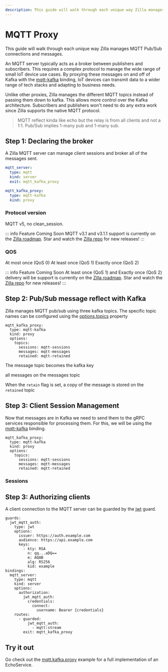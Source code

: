 ```yaml
---
description: This guide will walk through each unique way Zilla manages MQTT Pub/Sub connections and messages.
---
```


# MQTT Proxy

This guide will walk through each unique way Zilla manages MQTT Pub/Sub connections and messages.

An MQTT server typically acts as a broker between publishers and subscribers. This requires a complex protocol to manage the wide range of small IoT device use cases. By proxying these messages on and off of Kafka with the [mqtt-kafka](../../reference/config/bindings/binding-mqtt-kakfa.md) binding, IoT devices can transmit data to a wider range of tech stacks and adapting to business needs.

Unlike other proxies, Zilla manages the different MQTT topics instead of passing them down to kafka. This allows more control over the Kafka architecture. Subscribers and publishers won't need to do any extra work since Zilla supports the native MQTT protocol.


> MQTT reflect kinda like echo but the relay is from all clients and not a 1:1. Pub/Sub implies 1-many pub and 1-many sub.

## Step 1: Declaring the broker

A Zilla MQTT server can manage client sessions and broker all of the messages sent.

```yaml
mqtt_server:
  type: mqtt
  kind: server
  exit: mqtt_kafka_proxy

mqtt_kafka_proxy:
  type: mqtt-kafka
  kind: proxy
```

### Protocol version

MQTT v5, no clean_session.

::: info Feature Coming Soon <HopeIcon icon="circle-right"/>
MQTT v3.1 and v3.1.1 support is currently on the [Zilla roadmap](https://github.com/orgs/aklivity/projects/4). Star and watch the [Zilla repo](https://github.com/aklivity/zilla/releases) for new releases!
:::

### QOS

At most once (QoS 0)
At least once (QoS 1)
Exactly once (QoS 2)

::: info Feature Coming Soon <HopeIcon icon="circle-right"/>
At least once (QoS 1) and Exactly once (QoS 2) delivery will be support is currently on the [Zilla roadmap](https://github.com/orgs/aklivity/projects/4). Star and watch the [Zilla repo](https://github.com/aklivity/zilla/releases) for new releases!
:::

## Step 2: Pub/Sub message reflect with Kafka

Zilla manages MQTT pub/sub using three kafka topics. The specific topic names can be configured using the [options.topics](../../reference/config/bindings/binding-mqtt-kafka.md#options-topics) property

```yaml{7-8}
mqtt_kafka_proxy:
  type: mqtt-kafka
  kind: proxy
  options:
    topics:
      sessions: mqtt-sessions
      messages: mqtt-messages
      retained: mqtt-retained
```

The message topic becomes the kafka key

all messages on the messages topic

When the `retain` flag is set, a copy of the message is stored on the `retained` topic


## Step 3: Client Session Management

Now that messages are in Kafka we need to send them to the gRPC services responsible for processing them. For this, we will be using the [mqtt-kafka](../../reference/config/bindings/binding-mqtt-kakfa.md) binding.

```yaml{6}
mqtt_kafka_proxy:
  type: mqtt-kafka
  kind: proxy
  options:
    topics:
      sessions: mqtt-sessions
      messages: mqtt-messages
      retained: mqtt-retained
```

### Sessions


## Step 3: Authorizing clients

A client connection to the MQTT server can be guarded by the [jwt](../../reference/config/guards/guard-jwt.md) guard.

```yaml{2,19,25}
guards:
  jwt_mqtt_auth:
    type: jwt
    options:
      issuer: https://auth.example.com
      audience: https://api.example.com
      keys:
        - kty: RSA
          n: qq...aDQ==
          e: AQAB
          alg: RS256
          kid: example
bindings:
  mqtt_server:
    type: mqtt
    kind: server
    options:
      authorization:
        jwt_mqtt_auth:
          credentials:
            connect:
              username: Bearer {credentials}
    routes:
      - guarded:
          jwt_mqtt_auth:
            - mqtt:stream
        exit: mqtt_kafka_proxy

```

## Try it out

Go check out the [mqtt.kafka.proxy](https://github.com/aklivity/zilla-examples/tree/main/mqtt.kafka.proxy) example for a full implementation of an EchoService.
